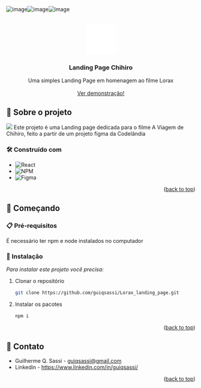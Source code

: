 ![image](https://github.com/guiqsassi/Chihiro-lp/assets/106497090/deb181ae-5f14-4ecd-aeef-5e7255a636ae)![image](https://github.com/guiqsassi/Chihiro-lp/assets/106497090/0fb7aecc-125d-49f2-810a-fa82fa6f8888)![image](https://github.com/guiqsassi/Chihiro-lp/assets/106497090/530b6233-f7c2-4bac-bb24-92b3f8b21867)<!-- Improved compatibility of back to top link: See: https://github.com/othneildrew/Best-README-Template/pull/73 -->
<a id="readme-top"></a>


<!-- PROJECT LOGO -->
<br />
<div align="center">

  <img src="src/assets/logo.png" width="80" height="80"/>
  <h3 align="center">Landing Page Chihiro</h3>

  <p align="center">
    Uma simples Landing Page em homenagem ao filme Lorax
    <br />
    <br />
    <a href="chihiro-lp.vercel.app">Ver demonstração!</a>
  </p>
</div>


<!-- ABOUT THE PROJECT -->
## 📌 Sobre o projeto
<img src="https://media.discordapp.net/attachments/857222932363608067/1258415740973744199/image.png?ex=6687f67c&is=6686a4fc&hm=108be544303862b6e0596705e3fce7b88c4c6ea92e9c37fbca268d38b57eb4be&=&format=webp&quality=lossless&width=1322&height=662"/>
Este projeto é uma Landing page dedicada para o filme A Viagem de Chihiro, feito a partir de um projeto figma da Codelândia



### 🛠️ Construído com

* ![React](https://img.shields.io/badge/react-%2320232a.svg?style=for-the-badge&logo=react&logoColor=%2361DAFB)
* ![NPM](https://img.shields.io/badge/NPM-%23CB3837.svg?style=for-the-badge&logo=npm&logoColor=white)
* ![Figma](https://img.shields.io/badge/figma-%23F24E1E.svg?style=for-the-badge&logo=figma&logoColor=white)

<p align="right">(<a href="#readme-top">back to top</a>)</p>



<!-- GETTING STARTED -->
## 🚀 Começando

### 📋 Pré-requisitos

  É necessário ter npm e node instalados no computador

### 🔧 Instalação

_Para instalar este projeto você precisa:_

1. Clonar o repositório
   ```sh
   git clone https://github.com/guiqsassi/Lorax_landing_page.git
   ```
2. Instalar os pacotes
   ```sh
   npm i 
   ```

<p align="right">(<a href="#readme-top">back to top</a>)</p>




<!-- CONTACT -->
## 💬 Contato

* Guilherme Q. Sassi - guiqsassi@gmail.com
* Linkedin - https://www.linkedin.com/in/guiqsassi/

<p align="right">(<a href="#readme-top">back to top</a>)</p>


